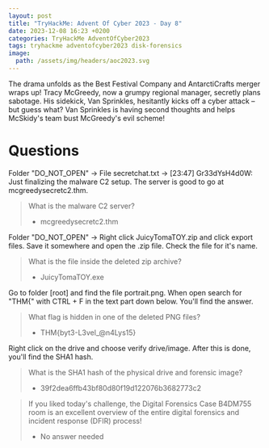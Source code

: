 ```yaml
---
layout: post
title: "TryHackMe: Advent Of Cyber 2023 - Day 8"
date: 2023-12-08 16:23 +0200
categories: TryHackMe AdventOfCyber2023
tags: tryhackme adventofcyber2023 disk-forensics
image:
  path: /assets/img/headers/aoc2023.svg
---
```


The drama unfolds as the Best Festival Company and AntarctiCrafts merger wraps up! Tracy McGreedy, now a grumpy regional manager, secretly plans sabotage. His sidekick, Van Sprinkles, hesitantly kicks off a cyber attack – but guess what? Van Sprinkles is having second thoughts and helps McSkidy's team bust McGreedy's evil scheme!

# Questions

Folder "DO_NOT_OPEN" -> File secretchat.txt ->
[23:47] Gr33dYsH4d0W: Just finalizing the malware C2 setup. The server is good to go at mcgreedysecretc2.thm.
> What is the malware C2 server?
>- mcgreedysecretc2.thm

Folder "DO_NOT_OPEN" -> Right click JuicyTomaTOY.zip and click export files.
Save it somewhere and open the .zip file.
Check the file for it's name.
> What is the file inside the deleted zip archive?
>- JuicyTomaTOY.exe

Go to folder [root] and find the file portrait.png.
When open search for "THM{" with CTRL + F in the text part down below.
You'll find the answer.
> What flag is hidden in one of the deleted PNG files?
>- THM{byt3-L3vel_@n4Lys15}

Right click on the drive and choose verify drive/image.
After this is done, you'll find the SHA1 hash.
> What is the SHA1 hash of the physical drive and forensic image?
>- 39f2dea6ffb43bf80d80f19d122076b3682773c2

> If you liked today's challenge, the Digital Forensics Case B4DM755 room is an excellent overview of the entire digital forensics and incident response (DFIR) process!
>- No answer needed